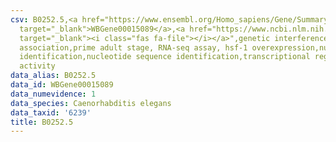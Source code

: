 ```yaml
---
csv: B0252.5,<a href="https://www.ensembl.org/Homo_sapiens/Gene/Summary?db=core;g=WBGene00015089"
  target="_blank">WBGene00015089</a>,<a href="https://www.ncbi.nlm.nih.gov/pubmed/30894454"
  target="_blank"><i class="fas fa-file"></i></a>",genetic interference,functional
  association,prime adult stage, RNA-seq assay, hsf-1 overexpression,nucleotide sequence
  identification,nucleotide sequence identification,transcriptional regulation,up-regulates
  activity
data_alias: B0252.5
data_id: WBGene00015089
data_numevidence: 1
data_species: Caenorhabditis elegans
data_taxid: '6239'
title: B0252.5
---
```

